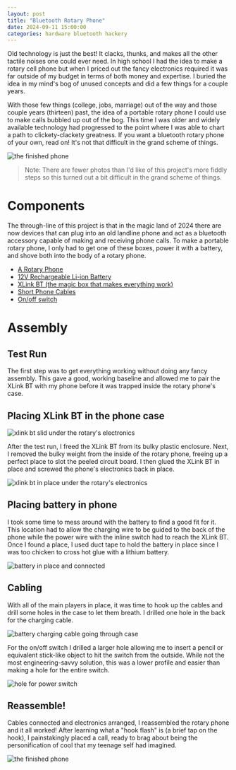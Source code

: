 ```yaml
---
layout: post
title: "Bluetooth Rotary Phone"
date: 2024-09-11 15:00:00
categories: hardware bluetooth hackery
---
```


Old technology is just the best! It clacks, thunks, and makes all the other
tactile noises one could ever need. In high school I had the idea to make a
rotary cell phone but when I priced out the fancy electronics required it was
far outside of my budget in terms of both money and expertise. I buried the
idea in my mind's bog of unused concepts and did a few things for a couple
years.

With those few things (college, jobs, marriage) out of the way and those couple
years (thirteen) past, the idea of a portable rotary phone I could use to make
calls bubbled up out of the bog. This time I was older and widely available
technology had progressed to the point where I was able to chart a path to
clickety-clackety greatness. If you want a bluetooth rotary phone of your own,
read on! It's not that difficult in the grand scheme of things.

![the finished phone](/assets/images/rotary/09_full_assembly.jpg)

> Note: There are fewer photos than I'd like of this project's more fiddly
> steps so this turned out a bit difficult in the grand scheme of things.

# Components

The through-line of this project is that in the magic land of 2024 there are
now devices that can plug into an old landline phone and act as a bluetooth
accessory capable of making and receiving phone calls. To make a portable
rotary phone, I only had to get one of these boxes, power it with a battery,
and shove both into the body of a rotary phone.

- [A Rotary Phone](https://www.amazon.com/dp/B01I4SOFGO)
- [12V Rechargeable Li-ion Battery](https://www.amazon.com/dp/B0C23Y3VZK)
- [XLink BT (the magic box that makes everything work)](https://www.amazon.com/dp/B08RXF16XD)
- [Short Phone Cables](https://www.amazon.com/dp/B0BXT5RMFV)
- [On/off switch](https://www.sparkfun.com/products/11705)

# Assembly

## Test Run

The first step was to get everything working without doing any fancy assembly.
This gave a good, working baseline and allowed me to pair the XLink BT with my
phone before it was trapped inside the rotary phone's case.

## Placing XLink BT in the phone case

![xlink bt slid under the rotary's electronics](/assets/images/rotary/01_sliding_xlink_under_main_board.jpg)

After the test run, I freed the XLink BT from its bulky plastic enclosure.
Next, I removed the bulky weight from the inside of the rotary phone, freeing
up a perfect place to slot the peeled circuit board. I then glued the XLink BT
in place and screwed the phone's electronics back in place.

![xlink bt in place under the rotary's electronics](/assets/images/rotary/02_xlink_under_main_board.jpg)

## Placing battery in phone

I took some time to mess around with the battery to find a good fit for it.
This location had to allow the charging wire to be guided to the back
of the phone while the power wire with the inline switch had to reach the XLink
BT. Once I found a place, I used duct tape to hold the battery in place since I
was too chicken to cross hot glue with a lithium battery.

![battery in place and connected](/assets/images/rotary/03_battery_in_stuff_connected.jpg)

## Cabling

With all of the main players in place, it was time to hook up the cables and
drill some holes in the case to let them breath. I drilled one hole in the back
for the charging cable.

![battery charging cable going through case](/assets/images/rotary/05_battery_connector_out_of_case.jpg)

For the on/off switch I drilled a larger hole allowing
me to insert a pencil or equivalent stick-like object to hit the switch from
the outside. While not the most engineering-savvy solution, this was a lower
profile and easier than making a hole for the entire switch.

![hole for power switch](/assets/images/rotary/07_switch_hole_detail.jpg)

## Reassemble!

Cables connected and electronics arranged, I reassembled the rotary phone and
it all worked! After learning what a "hook flash" is (a brief tap on the hook),
I painstakingly placed a call, ready to brag about being the personification of
cool that my teenage self had imagined.

![the finished phone](/assets/images/rotary/09_full_assembly.jpg)
